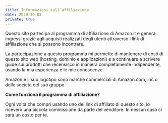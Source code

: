 ```yaml
---
title: Informazioni sull'affiliazione
date: 2020-10-03
private: true
---
```


Questo sito partecipa al programma di affiliazione di Amazon.it e genera ingressi grazie agli acquisti realizzati degli utenti attraverso i link di affiliazione che si possono incontrare.

La partecipazione a questo programma mi permette di mantenere di costi di questo sito web (hosting, dominio e applicazioni) e a continuare a scrivere guide sui prodotti che recensisco in maniera completamente indipendente, usando la mia esperienza e le mie conoscenze.

Amazon e il suo logotipo sono marche commerciali di Amazon.com, inc o delle società del suo gruppo.

**Come funziona il programma di affiliazione?**

Ogni volta che compri usando uno dei link di affiliato di questo sito, io riceverò una piccola commissione da parte del venditore. In nessun caso ci sarà un costo per te.
